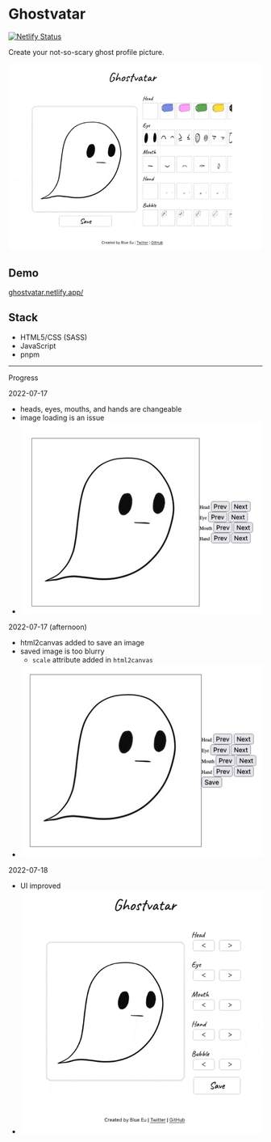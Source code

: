 # Ghostvatar
[![Netlify Status](https://api.netlify.com/api/v1/badges/dedd90c3-d9cd-423f-8131-23d762fafe2c/deploy-status)](https://app.netlify.com/sites/ghostvatar/deploys)


Create your not-so-scary ghost profile picture.

![Demo](./demo.gif)

## Demo
[ghostvatar.netlify.app/](https://ghostvatar.netlify.app/)

## Stack
- HTML5/CSS (SASS)
- JavaScript
- pnpm

---
Progress

2022-07-17
- heads, eyes, mouths, and hands are changeable
- image loading is an issue
- ![Demo](./progress/20220717-1.jpg)

2022-07-17 (afternoon)
- html2canvas added to save an image
- saved image is too blurry
    -  `scale` attribute added in `html2canvas`
- ![Demo](./progress/20220717-2.jpg)

2022-07-18
- UI improved
- ![Demo](./progress/20220718.gif)